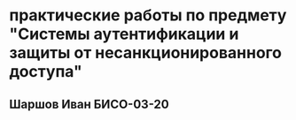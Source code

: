 # практические работы по предмету "Системы аутентификации и защиты от несанкционированного доступа"
## Шаршов Иван БИСО-03-20
